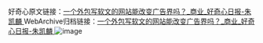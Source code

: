 好奇心原文链接：[一个外包写软文的网站能改变广告界吗？_商业_好奇心日报-朱凯麟 ](https://www.qdaily.com/articles/11699.html)
WebArchive归档链接：[一个外包写软文的网站能改变广告界吗？_商业_好奇心日报-朱凯麟 ](http://web.archive.org/web/20190623170935/https://www.qdaily.com/articles/11699.html)
![image](http://ww3.sinaimg.cn/large/007d5XDply1g3wahcoi6yj30u030pawg)